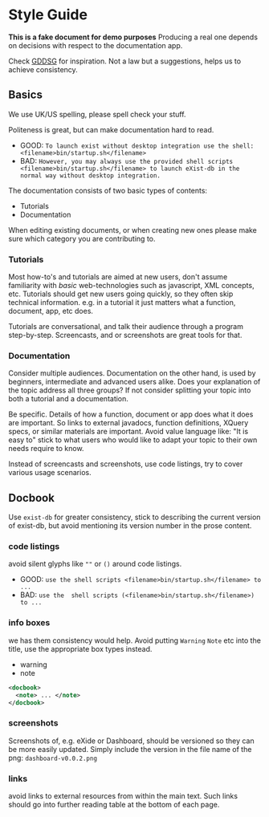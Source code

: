 # Style Guide
**This is a fake document for demo purposes**
Producing a real one depends on decisions with respect to the documentation app.

Check [GDDSG](https://developers.google.com/style/) for inspiration.
Not a law but a suggestions, helps us to achieve consistency.

## Basics
We use UK/US spelling, please spell check your stuff.

Politeness is great, but can make documentation hard to read.
*   GOOD: ``To launch exist without desktop integration use the shell: <filename>bin/startup.sh</filename>``
*   BAD: ``However, you may always use the provided shell scripts <filename>bin/startup.sh</filename>
to launch eXist-db in the normal way without desktop integration.``

The documentation consists of two basic types of contents:
*   Tutorials
*   Documentation

When editing existing documents, or when creating new ones please make sure which category you are contributing to.

### Tutorials
Most how-to's and tutorials are aimed at new users, don't assume familiarity with *basic* web-technologies such as javascript, XML concepts, etc. Tutorials should get new users going quickly, so they often skip technical information.
e.g. in a tutorial it just matters what a function, document, app, etc does.

Tutorials are conversational, and talk their audience through a program step-by-step. Screencasts, and or screenshots are great tools for that.

### Documentation
Consider multiple audiences. Documentation on the other hand, is used by beginners, intermediate and advanced users alike. Does your explanation of the topic address all three groups? If not consider splitting your topic into both a tutorial and a documentation.

Be specific. Details of how a function, document or app does what it does are important. So links to external javadocs, function definitions, XQuery specs, or similar materials are important. Avoid value language like: "It is easy to" stick to what users who would like to adapt your topic to their own needs require to know.

Instead of screencasts and screenshots, use code listings, try to cover various usage scenarios.


## Docbook

Use ``exist-db`` for greater consistency, stick to describing the current version of exist-db, but avoid mentioning its version number in the prose content.   

### code listings
avoid silent glyphs like ``""`` or ``()`` around code listings.
*   GOOD: ``use the shell scripts <filename>bin/startup.sh</filename>
to ...``
*   BAD: ``use the  shell scripts (<filename>bin/startup.sh</filename>)
to ...``

### info boxes
we has them consistency would help. Avoid putting ``Warning`` ``Note`` etc into the title, use the appropriate box types instead.
*   warning
*   note

```xml
<docbook>
  <note> ... </note>
</docbook>  
```

### screenshots
Screenshots of, e.g. eXide or Dashboard, should be versioned so they can be more easily updated. Simply include the version in the file name of the png:
``dashboard-v0.0.2.png``

### links
avoid links to external resources from within the main text. Such links should go into further reading table at the bottom of each page.
